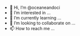 - 👋 Hi, I’m @oceaneandoci
- 👀 I’m interested in ...
- 🌱 I’m currently learning ...
- 💞️ I’m looking to collaborate on ...
- 📫 How to reach me ...

<!---
oceaneandoci/oceaneandoci is a ✨ special ✨ repository because its `README.md` (this file) appears on your GitHub profile.
You can click the Preview link to take a look at your changes.
--->
